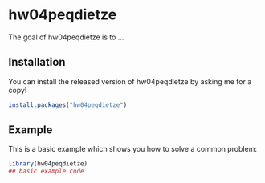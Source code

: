 
<!-- README.md is generated from README.Rmd. Please edit that file -->

# hw04peqdietze

<!-- badges: start -->
<!-- badges: end -->

The goal of hw04peqdietze is to …

## Installation

You can install the released version of hw04peqdietze by asking me for a
copy!

``` r
install.packages("hw04peqdietze")
```

## Example

This is a basic example which shows you how to solve a common problem:

``` r
library(hw04peqdietze)
## basic example code
```
